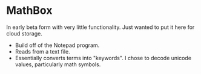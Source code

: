 MathBox
=======

In early beta form with very little functionality. Just wanted to put it here for cloud storage.

- Build off of the Notepad program.
- Reads from a text file.
- Essentially converts terms into "keywords". I chose to decode unicode values, particularly math symbols.
